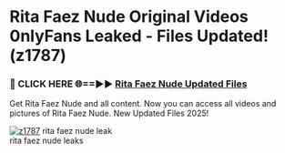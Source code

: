 # Rita Faez Nude Original Videos 0nlyFans Leaked - Files Updated! (z1787)

<h3>🔴 CLICK HERE 🌐==►► <a href="https://tinyurl.com/yc6ubb5a" rel="nofollow">Rita Faez Nude Updated Files</a></h3>

Get Rita Faez Nude and all content. Now you can access all videos and pictures of Rita Faez Nude. New Updated Files 2025!

[![z1787](https://i.imgur.com/7eu0CRL.gif)](https://tinyurl.com/yc6ubb5a)
rita faez nude leak<br>
rita faez nude leaks